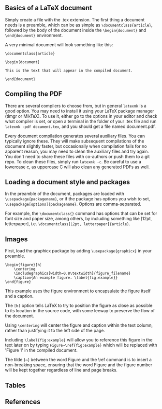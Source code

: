 ## Basics of a LaTeX document

Simply create a file with the .tex extension. The first thing a document needs is a preamble, which can be as simple as `\documentclass{article}`, followed by the body of the document inside the `\begin{document}` and `\end{document}` environment.

A very minimal document will look something like this: 
```
\documentclass{article}

\begin{document}

This is the text that will appear in the compiled document.

\end{document}
```

## Compiling the PDF

There are several compilers to choose from, but in general `latexmk` is a good option. You may need to install it using your LaTeX package manager (tlmgr or MikTeX).
To use it, either go to the options in your editor and check what compiler is set, or open a terminal in the folder of your .tex file and run `latexmk -pdf document.tex`, and you should get a file named document.pdf.

Every document compilation generates several auxiliary files. You can typically ignore these. They will make subsequent compilations of the document slightly faster, but occasionally when compilation fails for no apparent reason, you may need to clean the auxiliary files and try again. You don't need to share these files with co-authors or push them to a git repo.
To clean these files, simply run `latexmk -c`. Be careful to use a lowercase c, as uppercase C will also clean any generated PDFs as well.

## Loading a document style and packages

In the preamble of the document, packages are loaded with `\usepackage{packagename}`, or if the package has options you wish to set, `\usepackage[options]{packagename}`. Options are comma-separated.

For example, the `\documentclass{}` command has options that can be set for font size and paper size, among others, by including something like [12pt, letterpaper], i.e. `\documentclass[12pt, letterpaper]{article}`.

## Images

First, load the graphicx package by adding `\usepackage{graphicx}` in your preamble.

```
\begin{figure}[h]
	\centering
	\includegraphics[width=0.8\textwidth]{figure_filename}
	\caption{An example figure. \label{fig:example}}
\end{figure}
```

This example uses the figure environment to encapsulate the figure itself and a caption.

The `[h]` option tells LaTeX to try to position the figure as close as possible to its location in the source code, with some leeway to preserve the flow of the document.

Using `\centering` will center the figure and caption within the text column, rather than justifying it to the left side of the page.

Including `\label{fig:example}` will allow you to reference this figure in the text later on by typing `Figure~\ref{fig:example}` which will be replaced with 'Figure 1' in the compiled document.

The tilde (~) between the word Figure and the \ref command is to insert a non-breaking space, ensuring that the word Figure and the figure number will be kept together regardless of line and page breaks. 

## Tables

## References

